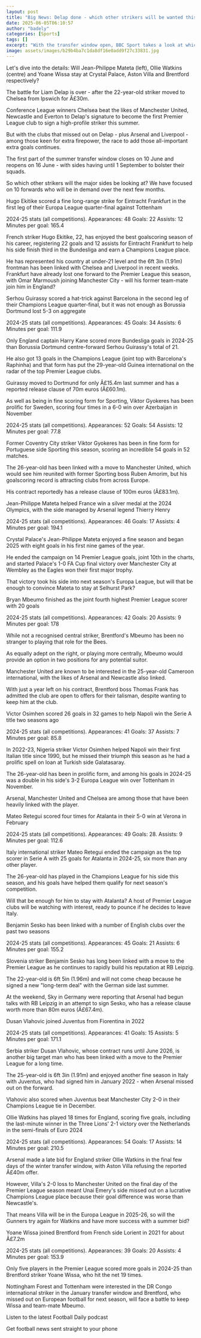 ```yaml
---
layout: post
title: "Big News: Delap done - which other strikers will be wanted this summer?"
date: 2025-06-05T06:10:57
author: "badely"
categories: [Sports]
tags: []
excerpt: "With the transfer window open, BBC Sport takes a look at which strikers across Europe could be moving in the next few months."
image: assets/images/b29b4ba7c1da8df16e0add9f27c33831.jpg
---
```


Let's dive into the details: Will Jean-Philippe Mateta (left), Ollie Watkins (centre) and Yoane Wissa stay at Crystal Palace, Aston Villa and Brentford respectively? 

The battle for Liam Delap is over - after the 22-year-old striker moved to Chelsea from Ipswich for Â£30m.

Conference League winners Chelsea beat the likes of Manchester United, Newcastle and Everton to Delap's signature to become the first Premier League club to sign a high-profile striker this summer.

But with the clubs that missed out on Delap - plus Arsenal and Liverpool - among those keen for extra firepower, the race to add those all-important extra goals continues.

The first part of the summer transfer window closes on 10 June and reopens on 16 June - with sides having until 1 September to bolster their squads.

So which other strikers will the major sides be looking at? We have focused on 10 forwards who will be in demand over the next few months.

Hugo Ekitike scored a fine long-range strike for Eintracht Frankfurt in the first leg of their Europa League quarter-final against Tottenham

2024-25 stats (all competitions). Appearances: 48 Goals: 22 Assists: 12 Minutes per goal: 165.4

French striker Hugo Ekitike, 22, has enjoyed the best goalscoring season of his career, registering 22 goals and 12 assists for Eintracht Frankfurt to help his side finish third in the Bundesliga and earn a Champions League place.

He has represented his country at under-21 level and the 6ft 3in (1.91m) frontman has been linked with Chelsea and Liverpool in recent weeks. Frankfurt have already lost one forward to the Premier League this season, with Omar Marmoush joining Manchester City - will his former team-mate join him in England?

Serhou Guirassy scored a hat-trick against Barcelona in the second leg of their Champions League quarter-final, but it was not enough as Borussia Dortmund lost 5-3 on aggregate

2024-25 stats (all competitions). Appearances: 45 Goals: 34 Assists: 6 Minutes per goal: 111.9

Only England captain Harry Kane scored more Bundesliga goals in 2024-25 than Borussia Dortmund centre-forward Serhou Guirassy's total of 21.

He also got 13 goals in the Champions League (joint top with Barcelona's Raphinha) and that form has put the 29-year-old Guinea international on the radar of the top Premier League clubs. 

Guirassy moved to Dortmund for only Â£15.4m last summer and has a reported release clause of 70m euros (Â£60.1m).

As well as being in fine scoring form for Sporting, Viktor Gyokeres has been prolific for Sweden, scoring four times in a 6-0 win over Azerbaijan in November

2024-25 stats (all competitions). Appearances: 52 Goals: 54 Assists: 12 Minutes per goal: 77.8

Former Coventry City striker Viktor Gyokeres has been in fine form for Portuguese side Sporting this season, scoring an incredible 54 goals in 52 matches.

The 26-year-old has been linked with a move to Manchester United, which would see him reunited with former Sporting boss Ruben Amorim, but his goalscoring record is attracting clubs from across Europe. 

His contract reportedly has a release clause of 100m euros (Â£83.1m).

Jean-Philippe Mateta helped France win a silver medal at the 2024 Olympics, with the side managed by Arsenal legend Thierry Henry

2024-25 stats (all competitions). Appearances: 46 Goals: 17 Assists: 4 Minutes per goal: 194.1

Crystal Palace's Jean-Philippe Mateta enjoyed a fine season and began 2025 with eight goals in his first nine games of the year.

He ended the campaign on 14 Premier League goals, joint 10th in the charts, and started Palace's 1-0 FA Cup final victory over Manchester City at Wembley as the Eagles won their first major trophy.

That victory took his side into next season's Europa League, but will that be enough to convince Mateta to stay at Selhurst Park?

Bryan Mbeumo finished as the joint fourth highest Premier League scorer with 20 goals

2024-25 stats (all competitions). Appearances: 42 Goals: 20 Assists: 9 Minutes per goal: 178

While not a recognised central striker, Brentford's Mbeumo has been no stranger to playing that role for the Bees.

As equally adept on the right, or playing more centrally, Mbeumo would provide an option in two positions for any potential suitor.

Manchester United are known to be interested in the 25-year-old Cameroon international, with the likes of Arsenal and Newcastle also linked.

With just a year left on his contract, Brentford boss Thomas Frank has admitted the club are open to offers for their talisman, despite wanting to keep him at the club.

Victor Osimhen scored 26 goals in 32 games to help Napoli win the Serie A title two seasons ago

2024-25 stats (all competitions). Appearances: 41 Goals: 37 Assists: 7 Minutes per goal: 85.8

In 2022-23, Nigeria striker Victor Osimhen helped Napoli win their first Italian title since 1990, but he missed their triumph this season as he had a prolific spell on loan at Turkish side Galatasaray.

The 26-year-old has been in prolific form, and among his goals in 2024-25 was a double in his side's 3-2 Europa League win over Tottenham in November.

Arsenal, Manchester United and Chelsea are among those that have been heavily linked with the player.

Mateo Retegui scored four times for Atalanta in their 5-0 win at Verona in February

2024-25 stats (all competitions). Appearances: 49 Goals: 28. Assists: 9 Minutes per goal: 112.6

Italy international striker Mateo Retegui ended the campaign as the top scorer in Serie A with 25 goals for Atalanta in 2024-25, six more than any other player.

The 26-year-old has played in the Champions League for his side this season, and his goals have helped them qualify for next season's competition.

Will that be enough for him to stay with Atalanta? A host of Premier League clubs will be watching with interest, ready to pounce if he decides to leave Italy.

Benjamin Sesko has been linked with a number of English clubs over the past two seasons

2024-25 stats (all competitions). Appearances: 45 Goals: 21 Assists: 6 Minutes per goal: 155.2

Slovenia striker Benjamin Sesko has long been linked with a move to the Premier League as he continues to rapidly build his reputation at RB Leipzig.

The 22-year-old is 6ft 5in (1.96m) and will not come cheap because he signed a new "long-term deal" with the German side last summer.

At the weekend, Sky in Germany were reporting that Arsenal had begun talks with RB Leipzig in an attempt to sign Sesko, who has a release clause worth more than 80m euros (Â£67.4m).

Dusan Vlahovic joined Juventus from Fiorentina in 2022

2024-25 stats (all competitions). Appearances: 41 Goals: 15 Assists: 5 Minutes per goal: 171.1

Serbia striker Dusan Vlahovic, whose contract runs until June 2026, is another big target man who has been linked with a move to the Premier League for a long time.

The 25-year-old is 6ft 3in (1.91m) and enjoyed another fine season in Italy with Juventus, who had signed him in January 2022 - when Arsenal missed out on the forward. 

Vlahovic also scored when Juventus beat Manchester City 2-0 in their Champions League tie in December.

Ollie Watkins has played 18 times for England, scoring five goals, including the last-minute winner in the Three Lions' 2-1 victory over the Netherlands in the semi-finals of Euro 2024

2024-25 stats (all competitions). Appearances: 54 Goals: 17 Assists: 14 Minutes per goal: 210.5

Arsenal made a late bid for England striker Ollie Watkins in the final few days of the winter transfer window, with Aston Villa refusing the reported Â£40m offer.

However, Villa's 2-0 loss to Manchester United on the final day of the Premier League season meant Unai Emery's side missed out on a lucrative Champions League place because their goal difference was worse than Newcastle's.

That means Villa will be in the Europa League in 2025-26, so will the Gunners try again for Watkins and have more success with a summer bid?

Yoane Wissa joined Brentford from French side Lorient in 2021 for about Â£7.2m

2024-25 stats (all competitions). Appearances: 39 Goals: 20 Assists: 4 Minutes per goal: 153.9

Only five players in the Premier League scored more goals in 2024-25 than Brentford striker Yoane Wissa, who hit the net 19 times.

Nottingham Forest and Tottenham were interested in the DR Congo international striker in the January transfer window and Brentford, who missed out on European football for next season, will face a battle to keep Wissa and team-mate Mbeumo.

Listen to the latest Football Daily podcast

Get football news sent straight to your phone


